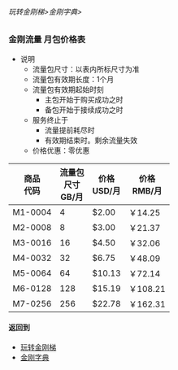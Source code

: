 ###### 玩转金刚梯>金刚字典>
### 金刚流量 月包价格表
- 说明
  - 流量包尺寸：以表内所标尺寸为准
  - 流量包有效期长度：1个月
  - 流量包有效期起始时刻
    - 主包开始于购买成功之时
    - 备包开始于接续成功之时
  - 服务终止于
    - 流量提前耗尽时
    - 有效期结束时。剩余流量失效
  - 价格优惠：零优惠

|商品<Br>代码|流量包<Br>尺寸<Br>GB/月|价格<Br>USD/月|价格<Br>RMB/月|
| ------| ---| ------|---------| 
|M1-0004|   4|  $2.00|  ￥14.25|
|M2-0008|   8|  $3.00|  ￥21.37| 
|M3-0016|  16|  $4.50|  ￥32.06| 
|M4-0032|  32|  $6.75|  ￥48.09| 
|M5-0064|  64| $10.13|  ￥72.14|
|M6-0128| 128| $15.19| ￥108.21| 
|M7-0256| 256| $22.78| ￥162.31| 


#### 返回到
- [玩转金刚梯](https://github.com/a2zitpro/web/blob/master/LadderFree/A.md)
- [金刚字典](https://github.com/a2zitpro/web/blob/master/LadderFree/kkDictionary/KKDictionary.md)




